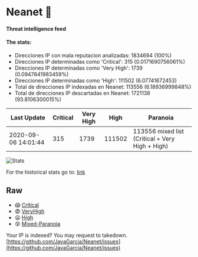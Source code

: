 # Neanet :hocho:
#### Threat intelligence feed
#### The stats:

- Direcciones IP con mala reputacion analizadas: 1834694 (100%)
- Direcciones IP determinadas como 'Critical':  315 (0.0171690756061%)
- Direcciones IP determinadas como 'Very High':  1739 (0.0947841983459%)
- Direcciones IP determinadas como 'High':  111502 (6.07741672453)
- Total de direcciones IP indexadas en Neanet:  113556 (6.18936999848%)
- Total de direcciones IP descartadas en Neanet:  1721138 (93.8106300015%)

| Last Update | Critical | Very High | High | Paranoia |
| --- | --- | --- | --- | --- |
| 2020-09-06 14:01:44 | 315 | 1739 | 111502 | 113556 mixed list (Critical + Very High + High)|

![Stats](https://docs.google.com/spreadsheets/d/e/2PACX-1vSnaNMIXVabIpDJjufMlzH7poXnshF3mgd8Is1g9ytUEzVsP5my4Trn8f-xkoLLQ38xpL3HtmUexLo6/pubchart?oid=501124687&format=image)

For the historical stats go to: [link](/stats.csv)
## Raw
- :scream: [Critical](https://raw.githubusercontent.com/JavaGarcia/Neanet/master/blacklists/neanet_critical.txt)
- :fearful: [VeryHigh](https://raw.githubusercontent.com/JavaGarcia/Neanet/master/blacklists/neanet_veryHigh.txtt)
- :frowning: [High](https://raw.githubusercontent.com/JavaGarcia/Neanet/master/blacklists/neanet_high.txt)
- :dizzy_face: [Mixed-Paranoia](https://raw.githubusercontent.com/JavaGarcia/Neanet/master/blacklists/neanet_all.txt)


Your IP is indexed? You may request to takedown. [https://github.com/JavaGarcia/Neanet/issues](https://github.com/JavaGarcia/Neanet/issues)















































































































































































































































































































































































































































































































































































































